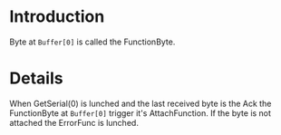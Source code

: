 # Introduction #

Byte at `Buffer[0]` is called the FunctionByte.

# Details #

When GetSerial(0) is lunched and the last received byte is the Ack the FunctionByte at `Buffer[0]` trigger it's AttachFunction. If the byte is not attached the ErrorFunc is lunched.